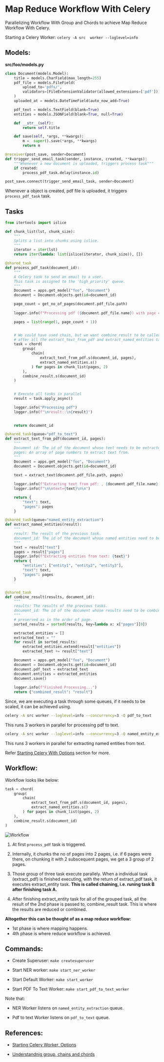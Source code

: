 # Map Reduce Workflow With Celery

Parallelizing Workflow With Group and Chords to achieve Map Reduce Workflow With Celery.

Starting a Celery Worker: ``celery -A src  worker --loglevel=info``

## Models:

**src/foo/models.py**

```python
class Document(models.Model):
    title = models.CharField(max_length=255)
    pdf_file = models.FileField(
        upload_to='pdfs/', 
        validators=[FileExtensionValidator(allowed_extensions=['pdf'])]
    )
    uploaded_at = models.DateTimeField(auto_now_add=True)

    pdf_text = models.TextField(blank=True)
    entities = models.JSONField(blank=True, null=True)

    def __str__(self):
        return self.title

    def save(self, *args, **kwargs):
        m =  super().save(*args, **kwargs)
        return m

@receiver(post_save, sender=Document)
def trigger_send_email_task(sender, instance, created, **kwargs):
    """Whenever a new document is uploaded, triggers process task"""
    if created:
        process_pdf_task.delay(instance.id)

post_save.connect(trigger_send_email_task, sender=Document)
```

Whenever a object is created, pdf file is uploaded, it triggers ``process_pdf_task`` task.

## Tasks

```python
from itertools import islice

def chunk_list(lst, chunk_size):
    """
    Splits a list into chunks using islice.
    """
    iterator = iter(lst)
    return iter(lambda: list(islice(iterator, chunk_size)), [])

@shared_task
def process_pdf_task(document_id):
    """
    A Celery task to send an email to a user.
    This task is assigned to the 'high_priority' queue.
    """
    Document = apps.get_model("foo", "Document")
    document = Document.objects.get(id=document_id)

    page_count = get_no_of_pages(document.pdf_file.path)
    
    logger.info(f"Processing pdf ({document.pdf_file.name}) with page count: {page_count}")

    pages = list(range(1, page_count + 1))


    # We could have used chain, but we want combine_result to be called only once
    # after all the extract_text_from_pdf and extract_named_entities tasks are completed.
    task = chord(
        group(
            chain(
                extract_text_from_pdf.s(document_id, pages),
                extract_named_entities.s()
            ) for pages in chunk_list(pages, 2)
        ),
        combine_result.s(document_id)
    )
    

    # Execute all tasks in parallel
    result = task.apply_async()

    logger.info("Processing pdf")
    logger.info(f"\nresult::\n{result}")

    
    return document_id

@shared_task(queue="pdf_to_text")
def extract_text_from_pdf(document_id, pages):
    """
    Document id: The id of the document whose text needs to be extracted.
    pages: An array of page numbers to extract text from.
    """
    Document = apps.get_model("foo", "Document")
    document = Document.objects.get(id=document_id)
    
    text = extract_text(document.pdf_file.path, pages)

    logger.info(f"Extracting text from pdf: , {document.pdf_file.name}, Pages: , {pages}")
    logger.info(f"\n\ntext={text}\n\n")

    return {
        "text": text,
        "pages": pages
    }

@shared_task(queue="named_entity_extraction")
def extract_named_entities(result):
    """
    result: The result of the previous task.
    document_id: The id of the document whose named entities need to be extracted.
    """
    text = result["text"]
    pages = result["pages"]
    logger.info(f"Extracting entities from text: {text}")
    return {
        "entities": ["entity1", "entity2", "entity3"],
        "text": text,
        "pages": pages
    }


@shared_task
def combine_result(results, document_id):
    """
    results: The results of the previous tasks.
    document_id: The id of the document whose results need to be combined.
    """
    # preserved as in the order of page.
    sorted_results = sorted(results, key=lambda x: x["pages"][0])

    extracted_entities = []
    extracted_text = ""
    for result in sorted_results:
        extracted_entities.extend(result["entities"])
        extracted_text += result["text"]

    Document = apps.get_model("foo", "Document")
    document = Document.objects.get(id=document_id)
    document.pdf_text = extracted_text
    document.entities = extracted_entities
    document.save()
    
    logger.info(f"Finished Processing...")
    return {"combined_result": "result"}
```

Since, we are executing a task through some queues, if it needs to be scaled, it can be achieved using.

```sh
celery -A src worker --loglevel=info --concurrency=3 -Q pdf_to_text
```

This runs 3 workers in parallel for processing pdf to text.

```sh
celery -A src worker --loglevel=info --concurrency=3 -Q named_entity_extraction
```

This runs 3 workers in parallel for extracting named entities from text.

Refer [Starting Celery With Options](./Celery%20Commands.md) section for more.


## Workflow:

Workflow looks like below:

```python
task = chord(
    group(
        chain(
            extract_text_from_pdf.s(document_id, pages),
            extract_named_entities.s()
        ) for pages in chunk_list(pages, 2)
    ),
    combine_result.s(document_id)
)
```

![Workflow](./Workflow.jpg)

1. At first ``process_pdf`` task is triggered.

2. Internally, it chunks the no of pages into 2 pages, i.e. if 6 pages were there, on chunking it with 2 subscequent pages, we get a 3 group of 2 pages.

3. Those group of three task execute parallely. When a individual task (extract_pdf) is finished executing, with the return of extract_pdf task, it executes extract_entity task. **This is called chaining, i.e. runing task B after finishing task A.**

4. After finishing extract_entity task for all of the grouped task, all the result of the 2nd phase is passed to, combine_result task. This is where the results are reduced or combined.

**Altogether this can be thought of as a map reduce workflow:**
- 1st phase is where mapping happens.
- 4th phase is where reduce workflow is achieved.



## Commands:

- Create Superuser: ``make createsuperuser``

- Start NER worker: ``make start_ner_worker``

- Start Default Worker: ``make start_worker``

- Start PDF To Text Worker: ``make start_pdf_to_text_worker``

Note that:

- NER Worker listens on ``named_entity_extraction`` queue.

- Pdf to text Worker listens on ``pdf_to_text`` queue.



## References:

- [Starting Celery Worker, Options](./Celery%20Commands.md)

- [Understandnig group, chains and chords](./Group,%20Chain%20and%20Chords.md)

